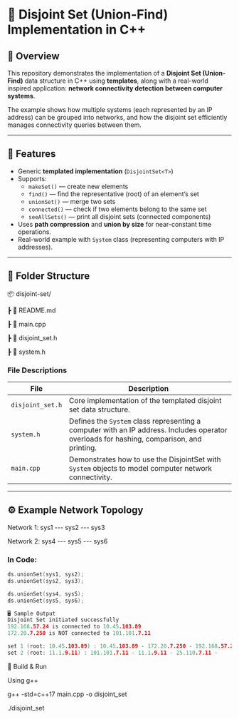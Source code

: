 # 🔗 Disjoint Set (Union-Find) Implementation in C++

## 📘 Overview

This repository demonstrates the implementation of a **Disjoint Set (Union-Find)** data structure in C++ using **templates**, along with a real-world inspired application: **network connectivity detection between computer systems**.

The example shows how multiple systems (each represented by an IP address) can be grouped into networks, and how the disjoint set efficiently manages connectivity queries between them.

---

## 🧩 Features

- Generic **templated implementation** (`DisjointSet<T>`)
- Supports:
  - `makeSet()` — create new elements  
  - `find()` — find the representative (root) of an element’s set  
  - `unionSet()` — merge two sets  
  - `connected()` — check if two elements belong to the same set  
  - `seeAllSets()` — print all disjoint sets (connected components)
- Uses **path compression** and **union by size** for near-constant time operations.
- Real-world example with `System` class (representing computers with IP addresses).

---

## 📂 Folder Structure

📦 disjoint-set/

┣ 📜 README.md

┣ 📜 main.cpp

┣ 📜 disjoint_set.h

┣ 📜 system.h


### File Descriptions

| File | Description |
|------|--------------|
| `disjoint_set.h` | Core implementation of the templated disjoint set data structure. |
| `system.h` | Defines the `System` class representing a computer with an IP address. Includes operator overloads for hashing, comparison, and printing. |
| `main.cpp` | Demonstrates how to use the DisjointSet with `System` objects to model computer network connectivity. |

---

## ⚙️ Example Network Topology

Network 1: sys1 --- sys2 --- sys3

Network 2: sys4 --- sys5 --- sys6


### In Code:
```cpp
ds.unionSet(sys1, sys2);
ds.unionSet(sys2, sys3);

ds.unionSet(sys4, sys5);
ds.unionSet(sys5, sys6);

🖥️ Sample Output
Disjoint Set initiated successfully 
192.168.57.24 is connected to 10.45.103.89
172.20.7.250 is NOT connected to 101.101.7.11

set 1 (root: 10.45.103.89) : 10.45.103.89 - 172.20.7.250 - 192.168.57.24 -
set 2 (root: 11.1.9.11) : 101.101.7.11 - 11.1.9.11 - 25.110.7.11 -
```

🧰 Build & Run

Using g++

g++ -std=c++17 main.cpp -o disjoint_set

./disjoint_set
